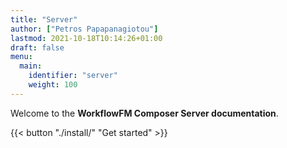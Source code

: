```yaml
---
title: "Server"
author: ["Petros Papapanagiotou"]
lastmod: 2021-10-18T10:14:26+01:00
draft: false
menu:
  main:
    identifier: "server"
    weight: 100
---
```


Welcome to the **WorkflowFM Composer Server documentation**.

{{< button "./install/" "Get started" >}}
